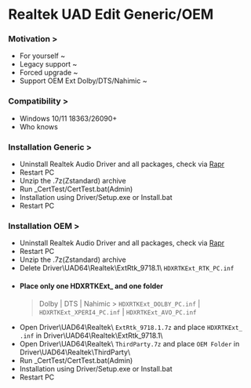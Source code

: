 # Realtek UAD Edit Generic/OEM
### Motivation >
- For yourself ~
- Legacy support ~
- Forced upgrade ~
- Support OEM Ext Dolby/DTS/Nahimic ~
### Compatibility >
- Windows 10/11 18363/26090+
- Who knows
### Installation Generic >
- Uninstall Realtek Audio Driver and all packages, check via [Rapr][DriverStoreExplorer]
- Restart PC
- Unzip the .7z(Zstandard) archive
- Run _CertTest/CertTest.bat(Admin)
- Installation using Driver/Setup.exe or Install.bat
- Restart PC
### Installation OEM >
- Uninstall Realtek Audio Driver and all packages, check via [Rapr][DriverStoreExplorer]
- Restart PC
- Unzip the .7z(Zstandard) archive
- Delete Driver\UAD64\Realtek\ExtRtk_9718.1\ `HDXRTKExt_RTK_PC.inf`
- #### Place only one HDXRTKExt_ and one folder
  > Dolby | DTS | Nahimic >
  > `HDXRTKExt_DOLBY_PC.inf` | `HDXRTKExt_XPERI4_PC.inf` | `HDXRTKExt_AVO_PC.inf`
- Open Driver\UAD64\Realtek\ `ExtRtk_9718.1.7z` and place `HDXRTKExt_ .inf` in Driver\UAD64\Realtek\ExtRtk_9718.1\
- Open Driver\UAD64\Realtek\ `ThirdParty.7z` and place `OEM Folder` in Driver\UAD64\Realtek\ThirdParty\
- Run _CertTest/CertTest.bat(Admin)
- Installation using Driver/Setup.exe or Install.bat
- Restart PC

[DriverStoreExplorer]: https://github.com/lostindark/DriverStoreExplorer
